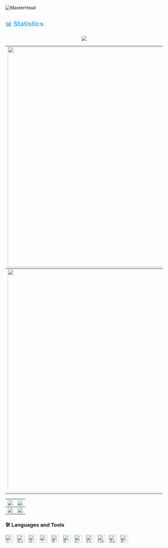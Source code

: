 ![MasterHead](https://developers.giphy.com/branch/master/static/api-512d36c09662682717108a38bbb5c57d.gif)


<!-- Statistics -->

<!-- Statistics -->

<h2 style="color: #44AEFB">📊 Statistics</h2>
<div align="center">
<img src="https://user-images.githubusercontent.com/73097560/115834477-dbab4500-a447-11eb-908a-139a6edaec5c.gif">

<table>
  <tbody>
    <tr>
      <td>
        <a href="https://github-readme-streak-stats.herokuapp.com/?user=Jen-ncode">
          <img width="705" src="https://github-readme-streak-stats.herokuapp.com/?user=Jen-ncode&bg_color=30,e96443,904e95&title_color=fff&text_color=fff&theme=radical&hide_border=true">
        </a>
      </td>
    </tr>
  </tbody>
  <tbody>
    <tr>
      <td>
        <a href="https://github-profile-summary-cards.vercel.app/api/cards/profile-details?username=Jen-ncode">
          <img width="715" src="https://github-profile-summary-cards.vercel.app/api/cards/profile-details?username=Jen-ncode&theme=dracula"/>
        </a>
      </td>
    </tr>
  </tbody>
<table>
  <tbody>
    <tr>
      <th>
        <a href="https://github-profile-summary-cards.vercel.app/api/cards/repos-per-language?username=Jen-ncode">
          <img src="https://github-profile-summary-cards.vercel.app/api/cards/repos-per-language?username=Jen-ncode&theme=dracula"/>
        </a>
      </th>
      <th>
        <a href="https://github-profile-summary-cards.vercel.app/api/cards/most-commit-language?username=Jen-ncode">
          <img src="https://github-profile-summary-cards.vercel.app/api/cards/most-commit-language?username=Jen-ncode&theme=dracula"/>
        </a>
      </th>
    </tr>
  </tbody>
  <tbody>
    <tr>
      <td>
        <a href="https://github-profile-summary-cards.vercel.app/api/cards/stats?username=Jen-ncode">
          <img src="https://github-profile-summary-cards.vercel.app/api/cards/stats?username=Jen-ncode&theme=dracula"/>
        </a>
      </td>
      <td>
        <a href="https://github-profile-summary-cards.vercel.app/api/cards/productive-time?username=Jen-ncode">
          <img src="https://github-profile-summary-cards.vercel.app/api/cards/productive-time?username=Jen-ncode&theme=dracula"/>
        </a>
      </td>
    </tr>
  </tbody>
</table>
</div>
<!--  End Stats Cards -->



### 🛠 Languages and Tools
<p align="left">
<img src="https://img.shields.io/badge/Java-282C34?logo=java&logoColor=007396" title="Java" height="25"/> &nbsp;
<img src="https://img.shields.io/badge/C%23-282C34?logo=c-sharp&logoColor=68217A" title="C#" height="25"/> &nbsp;
<img src="https://img.shields.io/badge/C++-282C34?logo=c%2B%2B&logoColor=00599C" title="C++" height="25"/> &nbsp;
<img src="https://img.shields.io/badge/JavaScript-282C34?logo=javascript&logoColor=F7DF1E" title="JavaScript" height="25"/> &nbsp;
<img src="https://img.shields.io/badge/TypeScript-282C34?logo=typescript&logoColor=3178C6" title="TypeScript" height="25"/> &nbsp;
<img src="https://img.shields.io/badge/ReactJS-282C34?logo=react&logoColor=61DAFB" title="ReactJS" height="25"/> &nbsp;
<img src="https://img.shields.io/badge/Node.js-282C34?logo=node.js&logoColor=00F200" title="Node.js" height="25"/> &nbsp;
<img src="https://img.shields.io/badge/MongoDB-282C34?logo=mongodb&logoColor=47A248" title="MongoDB" height="25"/> &nbsp;
<img src="https://img.shields.io/badge/HTML5-282C34?logo=html5&logoColor=E34F26" title="HTML5" height="25"/> &nbsp;
<img src="https://img.shields.io/badge/CSS3-282C34?logo=css3&logoColor=1572B6" title="CSS3" height="25"/> &nbsp;
<img src="https://img.shields.io/badge/Bootstrap-282C34?logo=bootstrap&logoColor=7952B3" title="Bootstrap" height="25"/> &nbsp;
</p>
<!--Sneek Gusano-->





